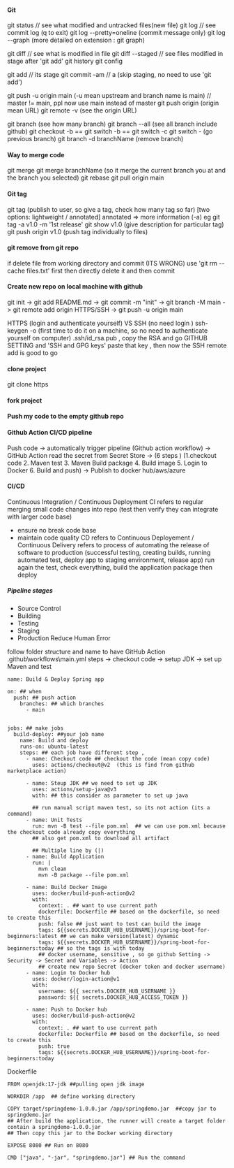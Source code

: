 #### Git
git status // see what modified and untracked files(new file)
git log // see commit log (q to exit)
git log --pretty=oneline (commit message only)
git log --graph  (more detailed on extension : git graph)

git diff // see what is modified in file
git diff --staged // see files modified in stage after 'git add'
git history
git config

git add // its stage
git commit -am // a (skip staging, no need to use 'git add')

git push -u origin main (-u mean upstream and branch name is main)  // master != main, ppl now use main instead of master
git push origin (origin mean URL)
git remote -v (see the origin URL)

git branch (see how many branch)
git branch --all (see all branch include github)
git checkout -b == git switch -b == git switch -c
git switch - (go previous branch)
git branch -d branchName (remove branch)

#### Way to merge code
git merge
git merge branchName (so it merge the current branch you at and the branch you selected)
git rebase
git pull origin main

#### Git tag
git tag (publish to user, so give a tag, check how many tag so far) [two options: lightweight / annotated]
annotated => more information (-a) 
eg git tag -a v1.0 -m '1st release'
git show v1.0 (give description for particular tag)
git push origin v1.0 (push tag individually to files)

#### git remove from git repo
if delete file from working directory and commit (ITS WRONG)
use 'git rm --cache files.txt' first then directly delete it and then commit 

#### Create new repo on local machine with github
git init -> git add README.md -> git commit -m "init" -> git branch -M main -> git remote add origin HTTPS/SSH -> git push -u origin main

HTTPS (login and authenticate yourself) VS SSH (no need login )
ssh-keygen -o (first time to do it on a machine, so no need to authenticate yourself on computer)
.ssh/id_rsa.pub , copy the RSA and go GITHUB SETTING and 'SSH and GPG keys' paste that key , then now the SSH remote add
is good to go

#### clone project
git clone https
#### fork project 

#### Push my code to the empty github repo


#### Github Action CI/CD pipeline
Push code -> automatically trigger pipeline (Github action workflow) -> GitHub Action read the secret from Secret Store ->
(6 steps ) (1.checkout code 2. Maven test 3. Maven Build package 4. Build image 5. Login to Docker 6. Build and push) ->
Publish to docker hub/aws/azure

#### CI/CD
Continuous Integration / Continuous Deployment
CI refers to regular merging small code changes into repo (test then verify they can integrate with larger code base)
- ensure no break code base
- maintain code quality
CD refers to Continuous Deployement / Continuous Delivery
refers to process of automating the release of software to production
(successful testing, creating builds, running automated test, deploy app to staging environment, release app)
run again the test, check everything, build the application package then deploy

##### Pipeline stages
- Source Control
- Building
- Testing
- Staging 
- Production
Reduce Human Error

follow folder structure and name to have GitHub Action
.github\workflows\main.yml
steps -> checkout code -> setup JDK -> set up Maven and test
```
name: Build & Deploy Spring app

on: ## when
  push: ## push action
    branches: ## which branches
      - main


jobs: ## make jobs
  build-deploy: ##your job name
    name: Build and deploy
    runs-on: ubuntu-latest
    steps: ## each job have different step ,
      - name: Checkout code ## checkout the code (mean copy code)
        uses: actions/checkout@v2  (this is find from github marketplace action)
        
      - name: Steup JDK ## we need to set up JDK
        uses: actions/setup-java@v3 
        with: ## this consider as parameter to set up java
        
        ## run manual script maven test, so its not action (its a command)
      - name: Unit Tests
        run: mvn -B test --file pom.xml  ## we can use pom.xml because the checkout code already copy everything
        ## also get pom.xml to download all artifact
    
        ## Multiple line by (|)
      - name: Build Application
        run: |
          mvn clean
          mvn -B package --file pom.xml
          
      - name: Build Docker Image
        uses: docker/build-push-action@v2
        with:
          context: . ## want to use current path
          dockerfile: Dockerfile ## based on the dockerfile, so need to create this
          push: false ## just want to test can build the image
          tags: ${{secrets.DOCKER_HUB_USERNAME}}/spring-boot-for-beginners:latest ## we can make version(latest) dynamic
          tags: ${{secrets.DOCKER_HUB_USERNAME}}/spring-boot-for-beginners:today ## so the tags is with today
          ## docker username, sensitive , so go github Setting -> Security -> Secret and Variables -> Action
          ## create new repo Secret (docker token and docker username)
      - name: Login to Docker hub
        uses: docker/login-action@v1
        with:
          username: ${{ secrets.DOCKER_HUB_USERNAME }}
          password: ${{ secrets.DOCKER_HUB_ACCESS_TOKEN }}

      - name: Push to Docker hub
        uses: docker/build-push-action@v2
        with:
          context: . ## want to use current path
          dockerfile: Dockerfile ## based on the dockerfile, so need to create this
          push: true
          tags: ${{secrets.DOCKER_HUB_USERNAME}}/spring-boot-for-beginners:today
```

Dockerfile
```
FROM openjdk:17-jdk ##pulling open jdk image

WORKDIR /app  ## define working directory

COPY target/springdemo-1.0.0.jar /app/springdemo.jar  ##copy jar to springdemo.jar 
## After build the application, the runner will create a target folder contain a springdemo-1.0.0.jar
## Then copy this jar to the Docker working directory

EXPOSE 8080 ## Run on 8080

CMD ["java", "-jar", "springdemo.jar"] ## Run the command
```